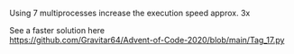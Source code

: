 Using 7 multiprocesses increase the execution speed approx. 3x  
  
See a faster solution here  
https://github.com/Gravitar64/Advent-of-Code-2020/blob/main/Tag_17.py  
  
